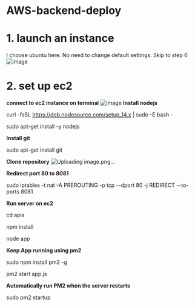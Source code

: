 # AWS-backend-deploy

# 1. launch an instance
I choose ubuntu here.
No need to change default settings. Skip to step 6
![image](https://user-images.githubusercontent.com/57895489/147891540-d14956f0-5c92-411d-8272-ef791495edd0.png)

# 2. set up ec2
**connect to ec2 instance on terminal**
![image](https://user-images.githubusercontent.com/57895489/147892743-6ef016b0-0703-4c90-bed4-55aa040cd0b4.png)
**Install nodejs**

curl -fsSL https://deb.nodesource.com/setup_14.x | sudo -E bash -

sudo apt-get install -y nodejs

**Install git**

sudo apt-get install git

**Clone repository**
![Uploading image.png…]()

**Redirect port 80 to 8081**

sudo iptables -t nat -A PREROUTING -p tcp --dport 80 -j REDIRECT --to-ports 8081

**Run server on ec2**

cd apis

npm install

node app

**Keep App running using pm2**

sudo npm install pm2 -g

pm2 start app.js

**Automatically run PM2 when the server restarts**

sudo pm2 startup
